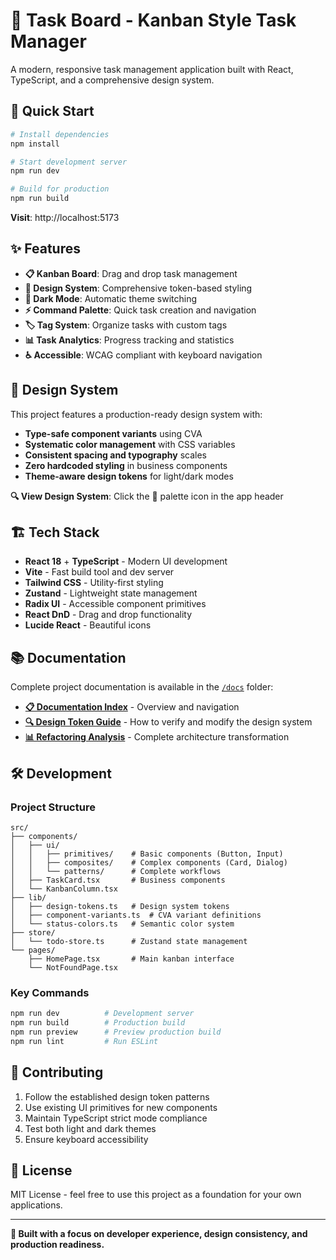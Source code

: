 # 🎯 **Task Board - Kanban Style Task Manager**

A modern, responsive task management application built with React, TypeScript, and a comprehensive design system.

## 🚀 **Quick Start**

```bash
# Install dependencies
npm install

# Start development server
npm run dev

# Build for production
npm run build
```

**Visit**: http://localhost:5173

## ✨ **Features**

- **📋 Kanban Board**: Drag and drop task management
- **🎨 Design System**: Comprehensive token-based styling
- **🌙 Dark Mode**: Automatic theme switching
- **⚡ Command Palette**: Quick task creation and navigation
- **🏷️ Tag System**: Organize tasks with custom tags
- **📊 Task Analytics**: Progress tracking and statistics
- **♿ Accessible**: WCAG compliant with keyboard navigation

## 🎨 **Design System**

This project features a production-ready design system with:

- **Type-safe component variants** using CVA
- **Systematic color management** with CSS variables
- **Consistent spacing and typography** scales
- **Zero hardcoded styling** in business components
- **Theme-aware design tokens** for light/dark modes

**🔍 View Design System**: Click the 🎨 palette icon in the app header

## 🏗️ **Tech Stack**

- **React 18** + **TypeScript** - Modern UI development
- **Vite** - Fast build tool and dev server
- **Tailwind CSS** - Utility-first styling
- **Zustand** - Lightweight state management
- **Radix UI** - Accessible component primitives
- **React DnD** - Drag and drop functionality
- **Lucide React** - Beautiful icons

## 📚 **Documentation**

Complete project documentation is available in the [`/docs`](./docs/) folder:

- **[📋 Documentation Index](./docs/README.md)** - Overview and navigation
- **[🔍 Design Token Guide](./docs/DESIGN_TOKENS_VERIFICATION_GUIDE.md)** - How to verify and modify the design system
- **[📊 Refactoring Analysis](./docs/REFACTORING_COMPLETE.md)** - Complete architecture transformation

## 🛠️ **Development**

### **Project Structure**
```
src/
├── components/
│   ├── ui/
│   │   ├── primitives/    # Basic components (Button, Input)
│   │   ├── composites/    # Complex components (Card, Dialog)
│   │   └── patterns/      # Complete workflows
│   ├── TaskCard.tsx       # Business components
│   └── KanbanColumn.tsx
├── lib/
│   ├── design-tokens.ts   # Design system tokens
│   ├── component-variants.ts  # CVA variant definitions
│   └── status-colors.ts   # Semantic color system
├── store/
│   └── todo-store.ts      # Zustand state management
└── pages/
    ├── HomePage.tsx       # Main kanban interface
    └── NotFoundPage.tsx
```

### **Key Commands**
```bash
npm run dev          # Development server
npm run build        # Production build
npm run preview      # Preview production build
npm run lint         # Run ESLint
```

## 🎯 **Contributing**

1. Follow the established design token patterns
2. Use existing UI primitives for new components
3. Maintain TypeScript strict mode compliance
4. Test both light and dark themes
5. Ensure keyboard accessibility

## 📄 **License**

MIT License - feel free to use this project as a foundation for your own applications.

---

**🎉 Built with a focus on developer experience, design consistency, and production readiness.**
